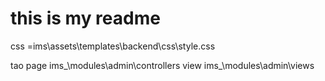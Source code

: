 # this is my readme 

css =ims\assets\templates\backend\css\style.css

tao page
	ims\_\modules\admin\controllers
view 
	ims\_\modules\admin\views
